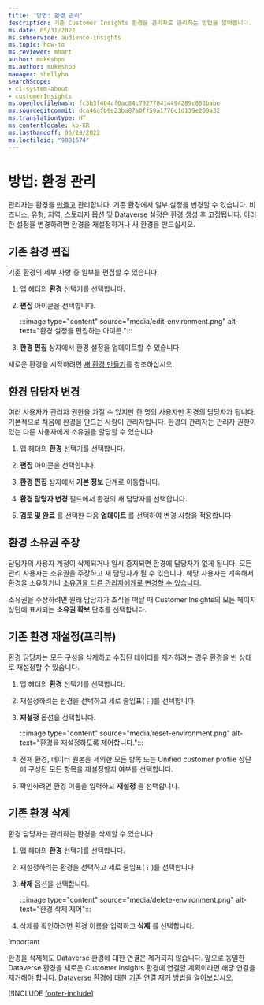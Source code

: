 ```yaml
---
title: '방법: 환경 관리'
description: 기존 Customer Insights 환경을 관리자로 관리하는 방법을 알아봅니다.
ms.date: 05/31/2022
ms.subservice: audience-insights
ms.topic: how-to
ms.reviewer: mhart
author: mukeshpo
ms.author: mukeshpo
manager: shellyha
searchScope:
- ci-system-about
- customerInsights
ms.openlocfilehash: fc3b3f404cf0ac84c782778414494289c803babe
ms.sourcegitcommit: dca46afb9e23ba87a0ff59a1776c1d139e209a32
ms.translationtype: HT
ms.contentlocale: ko-KR
ms.lasthandoff: 06/29/2022
ms.locfileid: "9081674"
---
```

# <a name="how-to-manage-environments"></a>방법: 환경 관리

관리자는 환경을 [만들고](create-environment.md) 관리합니다. 기존 환경에서 일부 설정을 변경할 수 있습니다. 비즈니스, 유형, 지역, 스토리지 옵션 및 Dataverse 설정은 환경 생성 후 고정됩니다. 이러한 설정을 변경하려면 환경을 재설정하거나 새 환경을 만드십시오.

## <a name="edit-an-existing-environment"></a>기존 환경 편집

기존 환경의 세부 사항 중 일부를 편집할 수 있습니다.

1. 앱 헤더의 **환경** 선택기를 선택합니다.

1. **편집** 아이콘을 선택합니다.

   :::image type="content" source="media/edit-environment.png" alt-text="환경 설정을 편집하는 아이콘.":::

1. **환경 편집** 상자에서 환경 설정을 업데이트할 수 있습니다.

새로운 환경을 시작하려면 [새 환경 만들기](create-environment.md)를 참조하십시오.

## <a name="change-the-owner-of-an-environment"></a>환경 담당자 변경

여러 사용자가 관리자 권한을 가질 수 있지만 한 명의 사용자만 환경의 담당자가 됩니다. 기본적으로 처음에 환경을 만드는 사람이 관리자입니다. 환경의 관리자는 관리자 권한이 있는 다른 사용자에게 소유권을 할당할 수 있습니다.

1. 앱 헤더의 **환경** 선택기를 선택합니다.

1. **편집** 아이콘을 선택합니다.

1. **환경 편집** 상자에서 **기본 정보** 단계로 이동합니다.

1. **환경 담당자 변경** 필드에서 환경의 새 담당자를 선택합니다.  

1. **검토 및 완료** 를 선택한 다음 **업데이트** 를 선택하여 변경 사항을 적용합니다.

## <a name="claim-ownership-of-an-environment"></a>환경 소유권 주장

담당자의 사용자 계정이 삭제되거나 일시 중지되면 환경에 담당자가 없게 됩니다. 모든 관리 사용자는 소유권을 주장하고 새 담당자가 될 수 있습니다. 해당 사용자는 계속해서 환경을 소유하거나 [소유권을 다른 관리자에게로 변경할 수 있습니다](#change-the-owner-of-an-environment).

소유권을 주장하려면 원래 담당자가 조직을 떠날 때 Customer Insights의 모든 페이지 상단에 표시되는 **소유권 확보** 단추를 선택합니다.

## <a name="reset-an-existing-environment-preview"></a>기존 환경 재설정(프리뷰)

환경 담당자는 모든 구성을 삭제하고 수집된 데이터를 제거하려는 경우 환경을 빈 상태로 재설정할 수 있습니다.

1. 앱 헤더의 **환경** 선택기를 선택합니다.

1. 재설정하려는 환경을 선택하고 세로 줄임표(&vellip;)를 선택합니다.

1. **재설정** 옵션을 선택합니다.

   :::image type="content" source="media/reset-environment.png" alt-text="환경을 재설정하도록 제어합니다.":::

1. 전체 환경, 데이터 원본을 제외한 모든 항목 또는 Unified customer profile 상단에 구성된 모든 항목을 재설정할지 여부를 선택합니다.

1. 확인하려면 환경 이름을 입력하고 **재설정** 을 선택합니다.

## <a name="delete-an-existing-environment"></a>기존 환경 삭제

환경 담당자는 관리하는 환경을 삭제할 수 있습니다.

1. 앱 헤더의 **환경** 선택기를 선택합니다.

1. 재설정하려는 환경을 선택하고 세로 줄임표(&vellip;)를 선택합니다. 

1. **삭제** 옵션을 선택합니다.

   :::image type="content" source="media/delete-environment.png" alt-text="환경 삭제 제어":::

1. 삭제를 확인하려면 환경 이름을 입력하고 **삭제** 를 선택합니다.

> [!IMPORTANT]
> 환경을 삭제해도 Dataverse 환경에 대한 연결은 제거되지 않습니다. 앞으로 동일한 Dataverse 환경을 새로운 Customer Insights 환경에 연결할 계획이라면 해당 연결을 제거해야 합니다. [Dataverse 환경에 대한 기존 연결 제거](customer-insights-dataverse.md#remove-an-existing-connection-to-a-dataverse-environment) 방법을 알아보십시오.

[!INCLUDE [footer-include](includes/footer-banner.md)]
